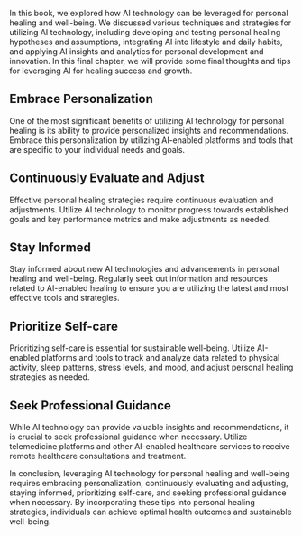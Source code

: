 
In this book, we explored how AI technology can be leveraged for personal healing and well-being. We discussed various techniques and strategies for utilizing AI technology, including developing and testing personal healing hypotheses and assumptions, integrating AI into lifestyle and daily habits, and applying AI insights and analytics for personal development and innovation. In this final chapter, we will provide some final thoughts and tips for leveraging AI for healing success and growth.

Embrace Personalization
-----------------------

One of the most significant benefits of utilizing AI technology for personal healing is its ability to provide personalized insights and recommendations. Embrace this personalization by utilizing AI-enabled platforms and tools that are specific to your individual needs and goals.

Continuously Evaluate and Adjust
--------------------------------

Effective personal healing strategies require continuous evaluation and adjustments. Utilize AI technology to monitor progress towards established goals and key performance metrics and make adjustments as needed.

Stay Informed
-------------

Stay informed about new AI technologies and advancements in personal healing and well-being. Regularly seek out information and resources related to AI-enabled healing to ensure you are utilizing the latest and most effective tools and strategies.

Prioritize Self-care
--------------------

Prioritizing self-care is essential for sustainable well-being. Utilize AI-enabled platforms and tools to track and analyze data related to physical activity, sleep patterns, stress levels, and mood, and adjust personal healing strategies as needed.

Seek Professional Guidance
--------------------------

While AI technology can provide valuable insights and recommendations, it is crucial to seek professional guidance when necessary. Utilize telemedicine platforms and other AI-enabled healthcare services to receive remote healthcare consultations and treatment.

In conclusion, leveraging AI technology for personal healing and well-being requires embracing personalization, continuously evaluating and adjusting, staying informed, prioritizing self-care, and seeking professional guidance when necessary. By incorporating these tips into personal healing strategies, individuals can achieve optimal health outcomes and sustainable well-being.
